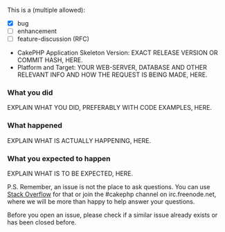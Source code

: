 This is a (multiple allowed):

-   [x] bug
-   [ ] enhancement
-   [ ] feature-discussion (RFC)

-   CakePHP Application Skeleton Version: EXACT RELEASE VERSION OR COMMIT HASH, HERE.
-   Platform and Target: YOUR WEB-SERVER, DATABASE AND OTHER RELEVANT INFO AND HOW THE REQUEST IS BEING MADE, HERE.

### What you did

EXPLAIN WHAT YOU DID, PREFERABLY WITH CODE EXAMPLES, HERE.

### What happened

EXPLAIN WHAT IS ACTUALLY HAPPENING, HERE.

### What you expected to happen

EXPLAIN WHAT IS TO BE EXPECTED, HERE.

P.S. Remember, an issue is not the place to ask questions. You can use [Stack Overflow](https://stackoverflow.com/questions/tagged/cakephp)
for that or join the #cakephp channel on irc.freenode.net, where we will be more
than happy to help answer your questions.

Before you open an issue, please check if a similar issue already exists or has been closed before.
